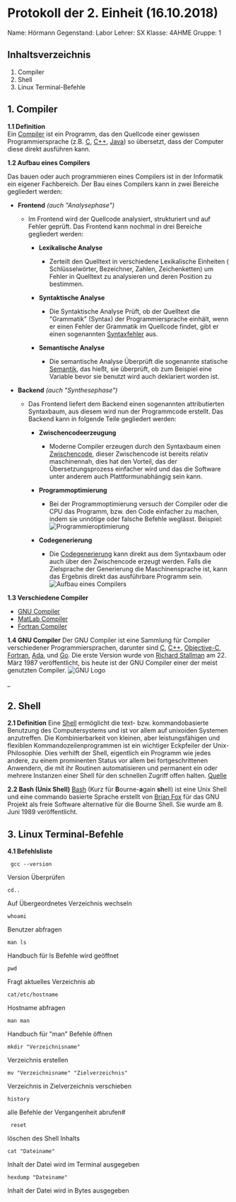  # Protokoll der 2. Einheit (16.10.2018)
  Name: 		Hörmann
  Gegenstand: Labor
  Lehrer: SX
  Klasse: 4AHME
  Gruppe: 1
  ## Inhaltsverzeichnis

 1. Compiler
 2.  Shell
 3.  Linux Terminal-Befehle
 
 ## 1. Compiler
 __1.1  Definition__  
Ein [Compiler](https://de.wikipedia.org/wiki/Compiler) ist ein Programm, das den Quellcode einer gewissen Programmiersprache (z.B. [C](https://de.wikipedia.org/wiki/C_(Programmiersprache)), [C++](https://de.wikipedia.org/wiki/C%2B%2B), [Java](https://de.wikipedia.org/wiki/Java_(Programmiersprache)))  so übersetzt, dass der Computer diese direkt ausführen kann.


__1.2 Aufbau eines Compilers__

Das bauen oder auch programmieren eines Compilers ist in der Informatik ein eigener Fachbereich. Der Bau eines Compilers kann in zwei Bereiche gegliedert werden:

 - __Frontend__ _(auch "Analysephase")_ 
	 - Im Frontend wird der Quellcode analysiert, strukturiert und auf Fehler geprüft. Das Frontend kann nochmal in drei Bereiche gegliedert werden:
		 - __Lexikalische Analyse__
			 - Zerteilt den Quelltext in verschiedene Lexikalische Einheiten ( Schlüsselwörter, Bezeichner, Zahlen, Zeichenketten) um Fehler in Quelltext zu analysieren und deren Position zu bestimmen.			
			   
		 - __Syntaktische Analyse__
			 - Die Syntaktische Analyse Prüft, ob der Quelltext die "Grammatik" (Syntax) der Programmiersprache einhält, wenn er einen Fehler der Grammatik im Quellcode findet, gibt er einen sogenannten [Syntaxfehler](https://de.wikipedia.org/wiki/Syntaxfehler) aus.
		 - __Semantische Analyse__
			 - Die semantische Analyse Überprüft die sogenannte statische [Semantik](https://de.wikipedia.org/wiki/Semantik), das hießt, sie überprüft, ob zum Beispiel eine Variable bevor sie benutzt wird auch deklariert worden ist.
	
 - __Backend__ _(auch "Synthesephase")_
	 - Das Frontend liefert dem Backend einen sogenannten attributierten Syntaxbaum, aus diesem wird nun der Programmcode erstellt. Das Backend kann in folgende Teile gegliedert werden:
		 - __Zwischencodeerzeugung__
			 - Moderne Compiler erzeugen durch den Syntaxbaum einen [Zwischencode](https://de.wikipedia.org/wiki/Zwischencode), dieser Zwischencode ist bereits relativ maschinennah, dies hat den Vorteil, das der Übersetzungsprozess einfacher wird und das die Software unter anderem auch Plattformunabhängig sein kann. 
		 - __Programmoptimierung__
				
			 -  Bei der Programmoptimierung versuch der Compiler oder die CPU das Programm, bzw. den Code einfacher zu machen, indem sie unnötige oder falsche Befehle weglässt. Beispiel: 
![Programmieroptimierung](https://github.com/HTLMechatronics/m15-la1-sx/blob/hoestm15/hoestm15/TabelleCompilerZoomed.png)

		 - __Codegenerierung__
			 - Die [Codegenerierung](https://de.wikipedia.org/wiki/Codegenerator) kann direkt aus dem Syntaxbaum oder auch über den Zwischencode erzeugt werden. Falls die Zielsprache der Generierung die Maschinensprache ist, kann das Ergebnis direkt das ausführbare Programm sein.
![Aufbau eines Compilers
](https://github.com/HTLMechatronics/m15-la1-sx/blob/hoestm15/hoestm15/Aufbau+eines+einfachen+Compilers.jpg)

__1.3 Verschiedene Compiler__ 

 - [GNU Compiler](https://gcc.gnu.org/)
 - [MatLab Compiler](https://www.mathworks.com/products/compiler.html)
 - [Fortran Compiler](http://www.fortran.de/)

__1.4 GNU Compiler__
Der GNU Compiler ist eine Sammlung für Compiler verschiedener Programmiersprachen, darunter sind [C](https://de.wikipedia.org/wiki/C_(Programmiersprache)), [C++](https://de.wikipedia.org/wiki/C%2B%2B), [Objective-C](https://de.wikipedia.org/wiki/Objective-C), [Fortran](https://de.wikipedia.org/wiki/Fortran), [Ada](https://de.wikipedia.org/wiki/Ada_(Programmiersprache)), und [Go](https://de.wikipedia.org/wiki/Go_(Programmiersprache)).
Die erste Version wurde von [Richard Stallman](https://de.wikipedia.org/wiki/Richard_Stallman) am 22. März 1987 veröffentlicht, bis heute ist der GNU Compiler einer der meist genutzten Compiler. ![GNU Logo](https://github.com/HTLMechatronics/m15-la1-sx/blob/hoestm15/hoestm15/gnu-gcc.png)

 _

## 2. Shell

__2.1 Definition__
 Eine [Shell](https://de.wikipedia.org/wiki/Unix-Shell) ermöglicht die text- bzw. kommandobasierte Benutzung des Computersystems und ist vor allem auf unixoiden Systemen anzutreffen. Die Kombinierbarkeit von kleinen, aber leistungsfähigen und flexiblen Kommandozeilenprogrammen ist ein wichtiger Eckpfeiler der Unix-Philosophie. Dies verhilft der Shell, eigentlich ein Programm wie jedes andere, zu einem prominenten Status vor allem bei fortgeschrittenen Anwendern, die mit ihr Routinen automatisieren und permanent ein oder mehrere Instanzen einer Shell für den schnellen Zugriff offen halten. [Quelle](https://wiki.ubuntuusers.de/Shell/)
 
__2.2 Bash (Unix Shell)__
[Bash](https://en.wikipedia.org/wiki/Bash_(Unix_shell)) (Kurz für **B**ourne-**a**gain **sh**ell) ist eine Unix Shell und eine commando basierte Sprache erstellt von [Brian Fox](https://en.wikipedia.org/wiki/Brian_Fox_(computer_programmer)) für das GNU Projekt als freie Software alternative für die Bourne Shell. Sie wurde am 8. Juni 1989 veröffentlicht.

##  3. Linux Terminal-Befehle
__4.1 Befehlsliste__
 
	 gcc --version
Version Überprüfen

	cd..
Auf Übergeordnetes Verzeichnis wechseln 

	whoami
Benutzer abfragen

	man ls
Handbuch für ls Befehle wird geöffnet

	pwd
Fragt aktuelles Verzeichnis ab

	cat/etc/hostname
Hostname abfragen

	man man
Handbuch für "man" Befehle öffnen

	mkdir "Verzeichnisname"
Verzeichnis erstellen

	mv "Verzeichnisname" "Zielverzeichnis"
Verzeichnis in Zielverzeichnis verschieben

	history 
alle Befehle der Vergangenheit abrufen#

	 reset
löschen des Shell Inhalts

	cat "Dateiname"
Inhalt der Datei wird im Terminal ausgegeben

	hexdump "Dateiname"
Inhalt der Datei wird in Bytes ausgegeben
